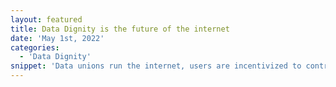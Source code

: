 ```yaml
---
layout: featured
title: Data Dignity is the future of the internet
date: 'May 1st, 2022'
categories:
  - 'Data Dignity'
snippet: 'Data unions run the internet, users are incentivized to contribute higher quality data to earn more money. AI is more intelligent, using data that it has paid for, creating higher quality data. A new economic sector has opened to the public, data trading and selling.'
---
```

